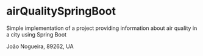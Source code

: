 # airQualitySpringBoot
Simple implementation of a project providing information about air quality in a city using Spring Boot

João Nogueira, 89262, UA
